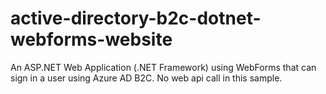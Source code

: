 # active-directory-b2c-dotnet-webforms-website
An ASP.NET Web Application (.NET Framework) using WebForms that can sign in a user using Azure AD B2C.  No web api call in this sample.
